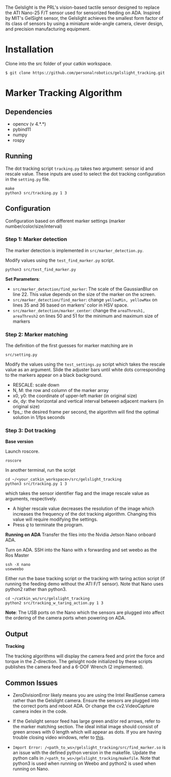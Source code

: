 The Gelslight is the PRL's vision-based tactile sensor designed to replace the ATI Nano-25 F/T sensor used for sensorized feeding on ADA. Inspired by MIT's GelSight sensor, the Gelslight achieves the smallest form factor of its class of sensors by using a miniature wide-angle camera, clever design, and precision manufacturing equipment. 

# Installation
Clone into the src folder of your catkin workspace. 
```shell
$ git clone https://github.com/personalrobotics/gelslight_tracking.git
```

# Marker Tracking Algorithm

## Dependencies

* opencv (v 4.\*.\*)
* pybind11
* numpy
* rospy

## Running

The dot tracking script `tracking.py` takes two argument: sensor id and rescale value. These inputs are used to select the dot tracking configuration in the `setting.py` file.

```
make
python3 src/tracking.py 1 3
```



## Configuration

Configuration based on different marker settings (marker number/color/size/interval)


### Step 1: Marker detection

The marker detection is implemented in	`src/marker_detection.py`.

Modify values using the `test_find_marker.py` script.

```
python3 src/test_find_marker.py
```

**Set Parameters**:

* `src/marker_detection/find_marker`: The scale of the GaussianBlur on line 22. This value depends on the size of the marker on the screen.
* `src/marker_detection/find_marker`: change `yellowMin, yellowMax` on lines 35 and 36 based on markers' color in HSV space.
* `src/marker_detection/marker_center`: change the `areaThresh1, areaThresh2` on lines 50 and 51 for the minimum and maximum size of markers



### Step 2: Marker matching

The definition of the first guesses for marker matching are in

`src/setting.py`

Modify the values using the `test_settings.py` script which takes the rescale value as an argument. Slide the adjuster bars until white dots corresponding to the markers appear on a black background.

* RESCALE: scale down
* N, M: the row and column of the marker array
* x0, y0: the coordinate of upper-left marker (in original size)
* dx, dy: the horizontal and vertical interval between adjacent markers (in original size)
* fps_: the desired frame per second, the algorithm will find the optimal solution in 1/fps seconds

### Step 3: Dot tracking
**Base version**

Launch roscore.
```
roscore
```

In another terminal, run the script
```
cd ~/<your_catkin_workspace>/src/gelslight_tracking
python3 src/tracking.py 1 3
```

which takes the sensor identifier flag and the image rescale value as arguments, respectively. 

* A higher rescale value decreases the resolution of the image which increases the frequency of the dot tracking algorithm. Changing this value will require modifying the settings.
* Press *q* to terminate the program.

**Running on ADA**
Transfer the files into the Nvidia Jetson Nano onboard ADA. 

Turn on ADA. SSH into the Nano with x forwarding and set weebo as the Ros Master
```
ssh -X nano
useweebo
```
Either run the base tracking script or the tracking with taring action script (if running the feeding demo without the ATI F/T sensor). Note that Nano uses python2 rather than python3. 
```
cd ~/catkin_ws/src/gelslight_tracking
python2 src/tracking_w_taring_action.py 1 3
```

**Note**: The USB ports on the Nano which the sensors are plugged into affect the ordering of the camera ports when powering on ADA. 

## Output

**Tracking**

The tracking algorithms will display the camera feed and print the force and torque in the Z-direction. The gelsight node initialized by these scripts publishes the camera feed and a 6-DOF Wrench (2 implemented).

## Common Issues
* ZeroDivisionError likely means you are using the Intel RealSense camera rather than the Gelslight camera. Ensure the sensors are plugged into the correct ports and reboot ADA. Or change the cv2.VideoCapture camera index  in the code. 

* If the Gelslight sensor feed has large green and/or red arrows, refer to the marker matching section. The ideal initial image should consist of green arrows with 0 length which will appear as dots. If you are having trouble closing video windows, refer to [this](https://unix.stackexchange.com/questions/113893/how-do-i-find-out-which-process-is-using-my-v4l2-webcam).
* `Import Error: /<path_to_ws>/gelslight_tracking/src/find_marker.so` is an issue with the defined python version in the makefile. Update the python calls in `/<path_to_ws>/gelslight_tracking/makefile`. Note that python3 is used when running on Weebo and python2 is used when running on Nano. 
